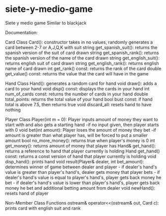 # siete-y-medio-game

Siete y medio game
Similar to blackjack

Documentation:

Card Class
  Card(): constructor takes in no values, randomly generates a card between 2-7 or A,J,Q,K with suit
  string get_spanish_suit(): returns the spanish version of the suit of card drawn
  string get_spanish_rank(): returns the spanish version of the name of the card drawn
  string get_english_suit(): returns english suit of card drawn
  string get_english_rank(): returns english name of card drawn
  int get_rank() const: returns the rank of the card
  double get_value() const: returns the value that the card will have in the game
  
 Hand Class
  Hand(): generates a random card for hand
  void draw(): adds a card to your hand
  void disp() const: displays the cards in your hand
  int num_of_cards const: returns the number of cards in your hand
  double total_points: returns the total value of your hand
  bool bust const: if hand total is above 7.5, then returns true
  void discard_all: resets hand to have nothing
  
 Player Class 
  Player(int m = 0): Player inputs amount of money they want to start with and also gets a starting hand
    -if no input given, then player starts with 0
  void bet(int amount): Player loses the amount of money they bet
    -if amount is greater than what player has, will be forced to put a smaller amount
  bool no_more_money(): returns true when player's money is 0
  int get_money(): returns amount of money that player has
  Hand& get_hand(): returns a reference to hand that player currently is holding
  Hand get_hand() const: returns a const version of hand that player currently is holding
  void disp_hand(): prints hand 
  void result(Player& dealer, int bet_amount): determines winner of game between dealer and player
    - if dealer's hand's value is greater than player's hand's, dealer gets money that player bets
    - if dealer's hand's value is equal to player's hand's, player gets back money he bet
    - if dealer's hand's value is lower than player's hand's, player gets back money he bet and additional betting amount from dealer
  void newHand(): resets hand of player
  
  
  Non-Member Class Functions
    ostream& operator<<(ostream& out, Card c): prints card with english suit and rank
  
  
  
  
